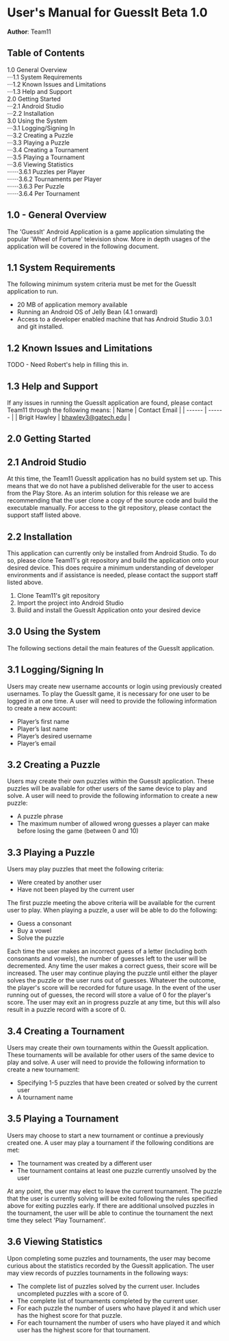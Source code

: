 # User's Manual for GuessIt Beta 1.0

**Author**: Team11

## Table of Contents
1.0 General Overview<br />
⋅⋅⋅1.1 System Requirements<br />
⋅⋅⋅1.2 Known Issues and Limitations<br />
⋅⋅⋅1.3 Help and Support<br />
2.0 Getting Started<br />
⋅⋅⋅2.1 Android Studio<br />
⋅⋅⋅2.2 Installation<br />
3.0 Using the System<br />
⋅⋅⋅3.1 Logging/Signing In<br />
⋅⋅⋅3.2 Creating a Puzzle<br />
⋅⋅⋅3.3 Playing a Puzzle<br />
⋅⋅⋅3.4 Creating a Tournament<br />
⋅⋅⋅3.5 Playing a Tournament<br />
⋅⋅⋅3.6 Viewing Statistics<br />
⋅⋅⋅⋅⋅⋅3.6.1 Puzzles per Player<br />
⋅⋅⋅⋅⋅⋅3.6.2 Tournaments per Player<br />
⋅⋅⋅⋅⋅⋅3.6.3 Per Puzzle<br />
⋅⋅⋅⋅⋅⋅3.6.4 Per Tournament<br />

## 1.0 - General Overview
The 'GuessIt' Android Application is a game application simulating the popular 'Wheel of Fortune' television show. More in depth usages of the application will be covered in the following document.

## 1.1 System Requirements
The following minimum system criteria must be met for the GuessIt application to run.
* 20 MB of application memory available
* Running an Android OS of Jelly Bean (4.1 onward)
* Access to a developer enabled machine that has Android Studio 3.0.1 and git installed.

## 1.2 Known Issues and Limitations
TODO - Need Robert's help in filling this in. 

## 1.3 Help and Support
If any issues in running the GuessIt application are found, please contact Team11 through the following means:
| Name | Contact Email | 
| ------ | ------ |
| Brigit Hawley | bhawley3@gatech.edu |

## 2.0 Getting Started

## 2.1 Android Studio
At this time, the Team11 GuessIt application has no build system set up. This means that we do not have a published deliverable for the user to access from the Play Store. As an interim solution for this release we are recommending that the user clone a copy of the source code and build the executable manually. For access to the git repository, please contact the support staff listed above. 

## 2.2 Installation
This application can currently only be installed from Android Studio. To do so, please clone Team11's git repository and build the application onto your desired device. This does require a minimum understanding of developer environments and if assistance is needed, please contact the support staff listed above. 
1. Clone Team11's git repository
2. Import the project into Android Studio
3. Build and install the GuessIt Application onto your desired device 

## 3.0 Using the System
The following sections detail the main features of the GuessIt application. 

## 3.1 Logging/Signing In
Users may create new username accounts or login using previously created usernames. To play the GuessIt game, it is necessary for one user to be logged in at one time. A user will need to provide the following information to create a new account: 
* Player’s first name
* Player’s last name
* Player’s desired username
* Player’s email

## 3.2 Creating a Puzzle
Users may create their own puzzles within the GuessIt application. These puzzles will be available for other users of the same device to play and solve. A user will need to provide the following information to create a new puzzle: 
* A puzzle phrase
* The maximum number of allowed wrong guesses a player can make before losing the game (between 0 and 10)

## 3.3 Playing a Puzzle
Users may play puzzles that meet the following criteria: 
* Were created by another user
* Have not been played by the current user

The first puzzle meeting the above criteria will be available for the current user to play. When playing a puzzle, a user will be able to do the following: 
* Guess a consonant
* Buy a vowel
* Solve the puzzle

Each time the user makes an incorrect guess of a letter (including both consonants and vowels), the number of guesses left to the user will be decremented. Any time the user makes a correct guess, their score will be increased. The user may continue playing the puzzle until either the player solves the puzzle or the user runs out of guesses. Whatever the outcome, the player's score will be recorded for future usage. In the event of the user running out of guesses, the record will store a value of 0 for the player's score. The user may exit an in progress puzzle at any time, but this will also result in a puzzle record with a score of 0. 

## 3.4 Creating a Tournament
Users may create their own tournaments within the GuessIt application. These tournaments will be available for other users of the same device to play and solve. A user will need to provide the following information to create a new tournament: 
* Specifying  1-5 puzzles that have been created or solved by the current user
* A tournament name

## 3.5 Playing a Tournament
Users may choose to start a new tournament or continue a previously created one. A user may play a tournament if the following conditions are met:
* The tournament was created by a different user
* The tournament contains at least one puzzle currently unsolved by the user

At any point, the user may elect to leave the current tournament. The puzzle that the user is currently solving will be exited following the rules specified above for exiting puzzles early. If there are additional unsolved puzzles in the tournament, the user will be able to continue the tournament the next time they select 'Play Tournament'.

## 3.6 Viewing Statistics
Upon completing some puzzles and tournaments, the user may become curious about the statistics recorded by the GuessIt application. The user may view records of puzzles tournaments in the following ways:
* The complete list of puzzles solved by the current user. Includes uncompleted puzzles with a score of 0.
* The complete list of tournaments completed by the current user. 
* For each puzzle the number of users who have played it and which user has the highest score for that puzzle. 
* For each tournament the number of users who have played it and which user has the highest score for that tournament. 



